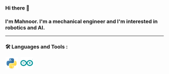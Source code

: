 ### Hi there 👋
### I'm Mahnoor. I'm a mechanical engineer and I'm interested in robotics and AI.

---

### :hammer_and_wrench: Languages and Tools :
<div>
  <img src = "https://github.com/devicons/devicon/blob/master/icons/python/python-original.svg" title="Java" alt="Java" width="40" height="40"/>&nbsp;  
  <img src = "https://github.com/devicons/devicon/blob/master/icons/arduino/arduino-original.svg" title="Java" alt="Java" width="40" height="40"/>
</div>
